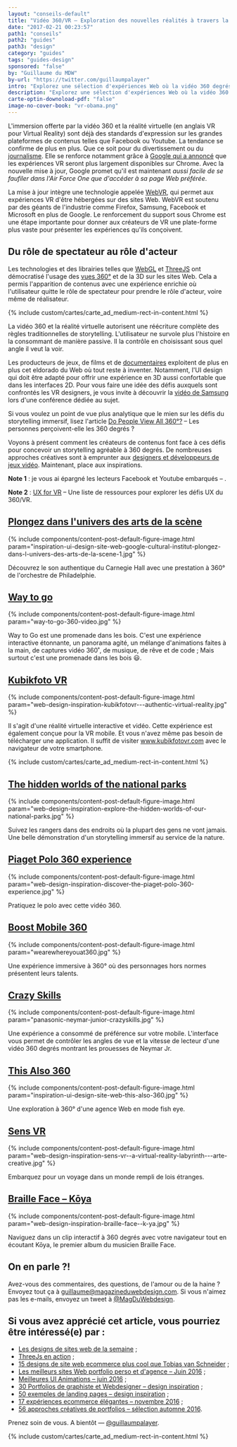 ```yaml
---
layout: "conseils-default"
title: "Vidéo 360/VR – Exploration des nouvelles réalités à travers la narration immersive"
date: "2017-02-21 00:23:57"
path1: "conseils"
path2: "guides"
path3: "design"
category: "guides"
tags: "guides-design"
sponsored: "false"
by: "Guillaume du MDW"
by-url: "https://twitter.com/guillaumpalayer"
intro: "Explorez une sélection d'expériences Web où la vidéo 360 degrés et les films en réalité virtuelle proposent une nouvelle approche du storytelling."
description: "Explorez une sélection d'expériences Web où la vidéo 360 degrés et les films en réalité virtuelle proposent une nouvelle approche du storytelling."
carte-optin-downoload-pdf: "false"
image-no-cover-book: "vr-obama.png"
---
```

L'immersion offerte par la vidéo 360 et la réalité virtuelle (en anglais VR pour Virtual Reality) sont déjà des standards d'expression sur les grandes plateformes de contenus telles que Facebook ou Youtube. La tendance se confirme de plus en plus. Que ce soit pour du divertissement ou du [journalisme](https://medium.com/journalism360). Elle se renforce notamment grâce à [Google qui a annoncé](https://blog.google/products/chrome/experience-virtual-reality-web-chrome/) que les expériences VR seront plus largement disponibles sur Chrome. Avec la nouvelle mise à jour, Google promet qu'il est maintenant _aussi facile de se faufiler dans l'Air Force One que d'accéder à sa page Web préférée_.

La mise à jour intègre une technologie appelée [WebVR](https://webvr.rocks/), qui permet aux expériences VR d'être hébergées sur des sites Web. WebVR est soutenu par des géants de l'industrie comme Firefox, Samsung, Facebook et Microsoft en plus de Google. Le renforcement du support sous Chrome est une étape importante pour donner aux créateurs de VR une plate-forme plus vaste pour présenter les expériences qu'ils conçoivent.

## Du rôle de spectateur au rôle d'acteur

Les technologies et des librairies telles que [WebGL](http://www.magazineduwebdesign.com/inspirations/ui-design/sites-web/technologies/webgl/) et [ThreeJS](http://www.magazineduwebdesign.com/collection/threejs-en-action/) ont démocratisé l'usage des [vues 360°](http://www.magazineduwebdesign.com/inspirations/ui-design/sites-web/composants-ui/vue-360-degres/) et de la 3D sur les sites Web. Cela a permis l'apparition de contenus avec une expérience enrichie où l'utilisateur quitte le rôle de spectateur pour prendre le rôle d'acteur, voire même de réalisateur.

{% include custom/cartes/carte_ad_medium-rect-in-content.html %}

La vidéo 360 et la réalité virtuelle autorisent une réécriture complète des règles traditionnelles de storytelling. L'utilisateur ne survole plus l'histoire en la consommant de manière passive. Il la contrôle en choisissant sous quel angle il veut la voir.

Les producteurs de jeux, de films et de [documentaires](https://with.in/watch/the-possible-listening-to-the-universe) exploitent de plus en plus cet eldorado du Web où tout reste à inventer. Notamment, l'UI design qui doit être adapté pour offrir une expérience en 3D aussi confortable que dans les interfaces 2D. Pour vous faire une idée des défis auxquels sont confrontés les VR designers, je vous invite à découvrir la [vidéo de Samsung](https://www.youtube.com/watch?v=XjnHr_6WSqo) lors d'une conférence dédiée au sujet.

Si vous voulez un point de vue plus analytique que le mien sur les défis du storytelling immersif, lisez l'article [Do People View All 360°?](https://blog.vrtigo.io/do-people-view-all-360-f60b858059fe#.hlfkxthcy) – Les personnes perçoivent-elle les 360 degrés ?

Voyons à présent comment les créateurs de contenus font face à ces défis pour concevoir un storytelling agréable à 360 degrés. De nombreuses approches créatives sont à emprunter aux [designers et développeurs de jeux vidéo](https://www.youtube.com/watch?v=zyVTxGpEO30). Maintenant, place aux inspirations.

**Note 1** : je vous ai épargné les lecteurs Facebook et Youtube embarqués – </embed>.

**Note 2** : [UX for VR](http://www.uxofvr.com/) – Une liste de ressources pour explorer les défis UX du 360/VR.

## [Plongez dans l'univers des arts de la scène](https://performingarts.withgoogle.com/fr/performances/carnegie-hall)

{% include components/content-post-default-figure-image.html param="inspiration-ui-design-site-web-google-cultural-institut-plongez-dans-l-univers-des-arts-de-la-scene-1.jpg" %}

Découvrez le son authentique du Carnegie Hall avec une prestation à 360° de l'orchestre de Philadelphie.

## [Way to go](http://a-way-to-go.com/?ref=magazineduwebdesign)

{% include components/content-post-default-figure-image.html param="way-to-go-360-video.jpg" %}

Way to Go est une promenade dans les bois. C'est une expérience interactive étonnante, un panorama agité, un mélange d'animations faites à la main, de captures vidéo 360˚, de musique, de rêve et de code ; Mais surtout c'est une promenade dans les bois 😃.

## [Kubikfoto VR](http://www.kubikfotovr.com/?ref=magazineduwebdesign)

{% include components/content-post-default-figure-image.html param="web-design-inspiration-kubikfotovr---authentic-virtual-reality.jpg" %}

Il s'agit d'une réalité virtuelle interactive et vidéo. Cette expérience est également conçue pour la VR mobile. Et vous n'avez même pas besoin de télécharger une application. Il suffit de visiter www.kubikfotovr.com avec le navigateur de votre smartphone.

{% include custom/cartes/carte_ad_medium-rect-in-content.html %}

## [The hidden worlds of the national parks](https://artsandculture.withgoogle.com/en-us/?ref=magazineduwebdesign)

{% include components/content-post-default-figure-image.html param="web-design-inspiration-explore-the-hidden-worlds-of-our-national-parks.jpg" %}

Suivez les rangers dans des endroits où la plupart des gens ne vont jamais. Une belle démonstration d'un storytelling immersif au service de la nature.

## [Piaget Polo 360 experience](https://polo-experience.piaget.com/video/360)

{% include components/content-post-default-figure-image.html param="web-design-inspiration-discover-the-piaget-polo-360-experience.jpg" %}

Pratiquez le polo avec cette vidéo 360.

## [Boost Mobile 360](https://www.wearewhereyouat360.com/?1)

{% include components/content-post-default-figure-image.html param="wearewhereyouat360.jpg" %}

Une expérience immersive à 360° où des personnages hors normes présentent leurs talents.

## [Crazy Skills](https://crazyskills.panasonic.com/en/360/)

{% include components/content-post-default-figure-image.html param="panasonic-neymar-junior-crazyskills.jpg" %}

Une expérience a consommé de préférence sur votre mobile. L'interface vous permet de contrôler les angles de vue et la vitesse de lecteur d'une vidéo 360 degrés montrant les prouesses de Neymar Jr.

## [This Also 360](http://experiments.thisalso.com/360/office/?ref=magazineduwebdesign)

{% include components/content-post-default-figure-image.html param="inspiration-ui-design-site-web-this-also-360.jpg" %}

Une exploration à 360° d'une agence Web en mode fish eye.

## [Sens VR](http://sens.arte.tv/en?ref=magazineduwebdesign)

{% include components/content-post-default-figure-image.html param="web-design-inspiration-sens-vr--a-virtual-reality-labyrinth---arte-creative.jpg" %}

Embarquez pour un voyage dans un monde rempli de lois étranges.

## [Braille Face – Kōya](https://koya.brailleface.co/?ref=magazineduwebdesign#)

{% include components/content-post-default-figure-image.html param="web-design-inspiration-braille-face--k-ya.jpg" %}

Naviguez dans un clip interactif à 360 degrés avec votre navigateur tout en écoutant Kōya, le premier album du musicien Braille Face.

## On en parle ?!

Avez-vous des commentaires, des questions, de l'amour ou de la haine ? Envoyez tout ça à guillaume@magazineduwebdesign.com. Si vous n'aimez pas les e-mails, envoyez un tweet à [@MagDuWebdesign](https://twitter.com/MagDuWebdesign).

## Si vous avez apprécié cet article, vous pourriez être intéressé(e) par :

-  [Les designs de sites web de la semaine](http://www.magazineduwebdesign.com/inspirations/ui-design/sites-web/) ;
-  [ThreeJs en action](http://www.magazineduwebdesign.com/collection/inspiration-three-js/) ;
-  [15 designs de site web ecommerce plus cool que Tobias van Schneider](http://www.magazineduwebdesign.com/collection/site-web-ecommerce-web-design-inspiration/) ;
-  [Les meilleurs sites Web portfolio perso et d'agence – Juin 2016](http://www.magazineduwebdesign.com/collection/meilleurs-sites-web-portfolio-web-design-inspiration-juin-2016/) ;
-  [Meilleures UI Animations – juin 2016](http://www.magazineduwebdesign.com/collection/meilleures-ui-animations-web-juin-2016/) ;
-  [30 Portfolios de graphiste et Webdesigner – design inspiration](http://www.magazineduwebdesign.com/collection/site-design-portfolio-graphiste-webdesigner-septembre-2016/) ;
-  [50 exemples de landing pages – design inspiration](http://www.magazineduwebdesign.com/collection/site-design-landing-page-exemples-2016/) ;
-  [17 expériences ecommerce élégantes – novembre 2016](http://www.magazineduwebdesign.com/collection/inspiration-ui-design-site-ecommerce-2016/) ;
-  [56 approches créatives de portfolios – sélection automne 2016](http://www.magazineduwebdesign.com/collection/site-design-portfolio-graphiste-designer-developpeur-novembre-2016/).

Prenez soin de vous. A bientôt — [@guillaumpalayer](https://twitter.com/guillaumpalayer).

{% include custom/cartes/carte_ad_medium-rect-in-content.html %}
